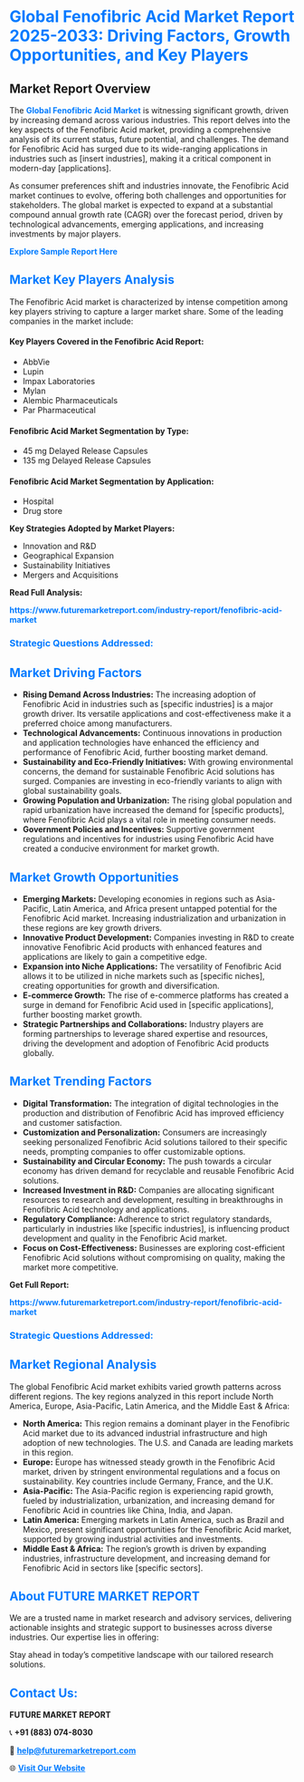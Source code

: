 <h1 style="color: #007BFF;">Global Fenofibric Acid Market Report 2025-2033: Driving Factors, Growth Opportunities, and Key Players</h1>

<section id="overview">
<h2>Market Report Overview</h2>
<p>The <a href="https://www.futuremarketreport.com/industry-report/fenofibric-acid-market" style="color: #007BFF; text-decoration: none;"><strong>Global Fenofibric Acid Market</strong></a> is witnessing significant growth, driven by increasing demand across various industries. This report delves into the key aspects of the Fenofibric Acid market, providing a comprehensive analysis of its current status, future potential, and challenges. The demand for Fenofibric Acid has surged due to its wide-ranging applications in industries such as [insert industries], making it a critical component in modern-day [applications].</p>
<p>As consumer preferences shift and industries innovate, the Fenofibric Acid market continues to evolve, offering both challenges and opportunities for stakeholders. The global market is expected to expand at a substantial compound annual growth rate (CAGR) over the forecast period, driven by technological advancements, emerging applications, and increasing investments by major players.</p>
</section>

<section id="overview">
<p><a href="https://www.futuremarketreport.com/request-sample/reportId=92346" style="color: #007BFF; text-decoration: none;"><strong>Explore Sample Report Here</strong></a></p>
</section>

<section id="key-players">
<h2 style="color: #007BFF;">Market Key Players Analysis</h2>
<p>The Fenofibric Acid market is characterized by intense competition among key players striving to capture a larger market share. Some of the leading companies in the market include:</p>
<h4>Key Players Covered in the Fenofibric Acid Report:</h4>
<ul><li>AbbVie</li><li>Lupin</li><li>Impax Laboratories</li><li>Mylan</li><li>Alembic Pharmaceuticals</li><li>Par Pharmaceutical</li></ul>
<h4>Fenofibric Acid Market Segmentation by Type:</h4>
<ul><li>45 mg Delayed Release Capsules</li><li>135 mg Delayed Release Capsules</li></ul>

<h4>Fenofibric Acid Market Segmentation by Application:</h4>
<ul><li>Hospital</li><li>Drug store</li></ul>
<p><strong>Key Strategies Adopted by Market Players:</strong></p>
<ul>
<li>Innovation and R&D</li>
<li>Geographical Expansion</li>
<li>Sustainability Initiatives</li>
<li>Mergers and Acquisitions</li>
</ul>
</section>

<section>
<p><strong>Read Full Analysis: </strong></p><a href="https://www.futuremarketreport.com/industry-report/fenofibric-acid-market" style="color: #007BFF; text-decoration: none;"><strong>https://www.futuremarketreport.com/industry-report/fenofibric-acid-market</strong></a>
<h3 style="color: #007BFF;">Strategic Questions Addressed:</h3>
</section>

<section id="driving-factors">
<h2 style="color: #007BFF;">Market Driving Factors</h2>
<ul>
<li><strong>Rising Demand Across Industries:</strong> The increasing adoption of Fenofibric Acid in industries such as [specific industries] is a major growth driver. Its versatile applications and cost-effectiveness make it a preferred choice among manufacturers.</li>
<li><strong>Technological Advancements:</strong> Continuous innovations in production and application technologies have enhanced the efficiency and performance of Fenofibric Acid, further boosting market demand.</li>
<li><strong>Sustainability and Eco-Friendly Initiatives:</strong> With growing environmental concerns, the demand for sustainable Fenofibric Acid solutions has surged. Companies are investing in eco-friendly variants to align with global sustainability goals.</li>
<li><strong>Growing Population and Urbanization:</strong> The rising global population and rapid urbanization have increased the demand for [specific products], where Fenofibric Acid plays a vital role in meeting consumer needs.</li>
<li><strong>Government Policies and Incentives:</strong> Supportive government regulations and incentives for industries using Fenofibric Acid have created a conducive environment for market growth.</li>
</ul>
</section>

<section id="growth-opportunities">
<h2 style="color: #007BFF;">Market Growth Opportunities</h2>
<ul>
<li><strong>Emerging Markets:</strong> Developing economies in regions such as Asia-Pacific, Latin America, and Africa present untapped potential for the Fenofibric Acid market. Increasing industrialization and urbanization in these regions are key growth drivers.</li>
<li><strong>Innovative Product Development:</strong> Companies investing in R&D to create innovative Fenofibric Acid products with enhanced features and applications are likely to gain a competitive edge.</li>
<li><strong>Expansion into Niche Applications:</strong> The versatility of Fenofibric Acid allows it to be utilized in niche markets such as [specific niches], creating opportunities for growth and diversification.</li>
<li><strong>E-commerce Growth:</strong> The rise of e-commerce platforms has created a surge in demand for Fenofibric Acid used in [specific applications], further boosting market growth.</li>
<li><strong>Strategic Partnerships and Collaborations:</strong> Industry players are forming partnerships to leverage shared expertise and resources, driving the development and adoption of Fenofibric Acid products globally.</li>
</ul>
</section>

<section id="trending-factors">
<h2 style="color: #007BFF;">Market Trending Factors</h2>
<ul>
<li><strong>Digital Transformation:</strong> The integration of digital technologies in the production and distribution of Fenofibric Acid has improved efficiency and customer satisfaction.</li>
<li><strong>Customization and Personalization:</strong> Consumers are increasingly seeking personalized Fenofibric Acid solutions tailored to their specific needs, prompting companies to offer customizable options.</li>
<li><strong>Sustainability and Circular Economy:</strong> The push towards a circular economy has driven demand for recyclable and reusable Fenofibric Acid solutions.</li>
<li><strong>Increased Investment in R&D:</strong> Companies are allocating significant resources to research and development, resulting in breakthroughs in Fenofibric Acid technology and applications.</li>
<li><strong>Regulatory Compliance:</strong> Adherence to strict regulatory standards, particularly in industries like [specific industries], is influencing product development and quality in the Fenofibric Acid market.</li>
<li><strong>Focus on Cost-Effectiveness:</strong> Businesses are exploring cost-efficient Fenofibric Acid solutions without compromising on quality, making the market more competitive.</li>
</ul>
</section>

<section>
<p><strong>Get Full Report: </strong></p><a href="https://www.futuremarketreport.com/industry-report/fenofibric-acid-market" style="color: #007BFF; text-decoration: none;"><strong>https://www.futuremarketreport.com/industry-report/fenofibric-acid-market</strong></a>
<h3 style="color: #007BFF;">Strategic Questions Addressed:</h3>
</section>


<section id="regional-analysis">
<h2 style="color: #007BFF;">Market Regional Analysis</h2>
<p>The global Fenofibric Acid market exhibits varied growth patterns across different regions. The key regions analyzed in this report include North America, Europe, Asia-Pacific, Latin America, and the Middle East & Africa:</p>
<ul>
<li><strong>North America:</strong> This region remains a dominant player in the Fenofibric Acid market due to its advanced industrial infrastructure and high adoption of new technologies. The U.S. and Canada are leading markets in this region.</li>
<li><strong>Europe:</strong> Europe has witnessed steady growth in the Fenofibric Acid market, driven by stringent environmental regulations and a focus on sustainability. Key countries include Germany, France, and the U.K.</li>
<li><strong>Asia-Pacific:</strong> The Asia-Pacific region is experiencing rapid growth, fueled by industrialization, urbanization, and increasing demand for Fenofibric Acid in countries like China, India, and Japan.</li>
<li><strong>Latin America:</strong> Emerging markets in Latin America, such as Brazil and Mexico, present significant opportunities for the Fenofibric Acid market, supported by growing industrial activities and investments.</li>
<li><strong>Middle East & Africa:</strong> The region’s growth is driven by expanding industries, infrastructure development, and increasing demand for Fenofibric Acid in sectors like [specific sectors].</li>
</ul>
</section>

<footer>
<h2 style="color: #007BFF;">About FUTURE MARKET REPORT</h2>
<p>We are a trusted name in market research and advisory services, delivering actionable insights and strategic support to businesses across diverse industries. Our expertise lies in offering:</p>

<p>Stay ahead in today’s competitive landscape with our tailored research solutions.</p>

<h2 style="color: #007BFF;">Contact Us:</h2>
<p><strong>FUTURE MARKET REPORT</strong></p>
<p>📞 <strong>+91 (883) 074-8030</strong></p>
<p>📧 <strong><a href="mailto:help@futuremarketreport.com" style="color: #007BFF;">help@futuremarketreport.com</a></strong></p>
<p>🌐 <strong><a href="https://www.futuremarketreport.com/" style="color: #007BFF;">Visit Our Website</a></strong></p>
</footer>